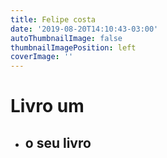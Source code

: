 ```yaml
---
title: Felipe costa
date: '2019-08-20T14:10:43-03:00'
autoThumbnailImage: false
thumbnailImagePosition: left
coverImage: ''
---
```

# Livro um

* ## o seu livro

